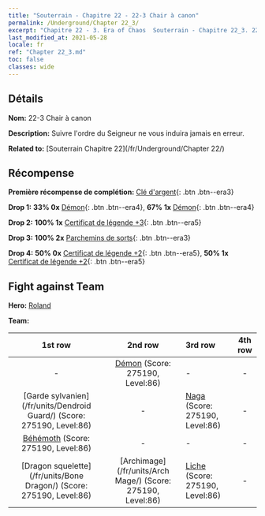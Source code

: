 ```yaml
---
title: "Souterrain - Chapitre 22 - 22-3 Chair à canon"
permalink: /Underground/Chapter 22_3/
excerpt: "Chapitre 22 - 3. Era of Chaos  Souterrain - Chapitre 22_3. 22-3 Chair à canon"
last_modified_at: 2021-05-28
locale: fr
ref: "Chapter 22_3.md"
toc: false
classes: wide
---
```


## Détails

 **Nom:** 22-3 Chair à canon

 **Description:** Suivre l'ordre du Seigneur ne vous induira jamais en erreur.

 **Related to:** [Souterrain Chapitre 22](/fr/Underground/Chapter 22/)

## Récompense

 **Première récompense de complétion:** [Clé d'argent](/ItemsFR/con_693/){: .btn .btn--era3}

 **Drop 1:** **33% 0x** [Démon](/ItemsFR/unt_229/){: .btn .btn--era4}, **67% 1x** [Démon](/ItemsFR/unt_229/){: .btn .btn--era4}

 **Drop 2:** **100% 1x** [Certificat de légende +3](/ItemsFR/mat_88/){: .btn .btn--era5}

 **Drop 3:** **100% 2x** [Parchemins de sorts](/ItemsFR/con_694/){: .btn .btn--era3}

 **Drop 4:** **50% 0x** [Certificat de légende +2](/ItemsFR/mat_81/){: .btn .btn--era5}, **50% 1x** [Certificat de légende +2](/ItemsFR/mat_81/){: .btn .btn--era5}


## Fight against Team
 **Hero:** [Roland](/fr/heroes/Roland/)

 **Team:**


  | 1st row | 2nd row | 3rd row | 4th row |
  |:----:|:----:|:----|:----:|
  | - | [Démon](/fr/units/Demon/) (Score: 275190, Level:86)  | - | - |
  | [Garde sylvanien](/fr/units/Dendroid Guard/) (Score: 275190, Level:86)  | - | [Naga](/fr/units/Naga/) (Score: 275190, Level:86)  | - |
  | [Béhémoth](/fr/units/Behemoth/) (Score: 275190, Level:86)  | - | - | - |
  | [Dragon squelette](/fr/units/Bone Dragon/) (Score: 275190, Level:86)  | [Archimage](/fr/units/Arch Mage/) (Score: 275190, Level:86)  | [Liche](/fr/units/Lich/) (Score: 275190, Level:86)  | - |


